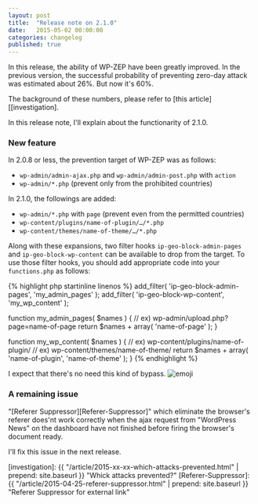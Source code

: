 ```yaml
---
layout: post
title:  "Release note on 2.1.0"
date:   2015-05-02 00:00:00
categories: changelog
published: true
---
```


In this release, the ability of WP-ZEP have been greatly improved. In the 
previous version, the successful probability of preventing zero-day attack 
was estimated about 26%. But now it's 60%.

The background of these numbers, please refer to 
[this article][[investigation].

In this release note, I'll explain about the functionarity of 2.1.0.

<!--more-->

### New feature ###

In 2.0.8 or less, the prevention target of WP-ZEP was as follows:

* `wp-admin/admin-ajax.php` and `wp-admin/admin-post.php` with `action`
* `wp-admin/*.php` (prevent only from the prohibited countries)

In 2.1.0, the followings are added:

* `wp-admin/*.php` with `page` (prevent even from the permitted countries)
* `wp-content/plugins/name-of-plugin/…/*.php`
* `wp-content/themes/name-of-theme/…/*.php`

Along with these expansions, two filter hooks `ip-geo-block-admin-pages` and 
`ip-geo-block-wp-content` can be available to drop from the target. To use 
those filter hooks, you should add appropriate code into your `functions.php` 
as follows:

{% highlight php startinline linenos %}
add_filter( 'ip-geo-block-admin-pages', 'my_admin_pages' );
add_filter( 'ip-geo-block-wp-content', 'my_wp_content' );

function my_admin_pages( $names ) {
    // ex) wp-admin/upload.php?page=name-of-page
    return $names + array( 'name-of-page' );
}

function my_wp_content( $names ) {
    // ex) wp-content/plugins/name-of-plugin/
    // ex) wp-content/themes/name-of-theme/
    return $names + array( 'name-of-plugin', 'name-of-theme' );
}
{% endhighlight %}

I expect that there's no need this kind of bypass.
<span class="emoji">
![emoji](https://assets-cdn.github.com/images/icons/emoji/unicode/1f604.png)
</span>

### A remaining issue ###

"[Referer Suppressor][Referer-Suppressor]" which eliminate the browser's 
referer does'nt work correctly when the ajax request from "WordPress News" 
on the dashboard have not finished before firing the browser's document ready.

I'll fix this issue in the next release.

[IP-Geo-Block]:       https://wordpress.org/plugins/ip-geo-block/ "WordPress › IP Geo Block « WordPress Plugins"
[investigation]:      {{ "/article/2015-xx-xx-which-attacks-prevented.html" | prepend: site.baseurl }} "Whick attacks prevented?"
[Referer-Suppressor]: {{ "/article/2015-04-25-referer-suppressor.html" | prepend: site.baseurl }} "Referer Suppressor for external link"
